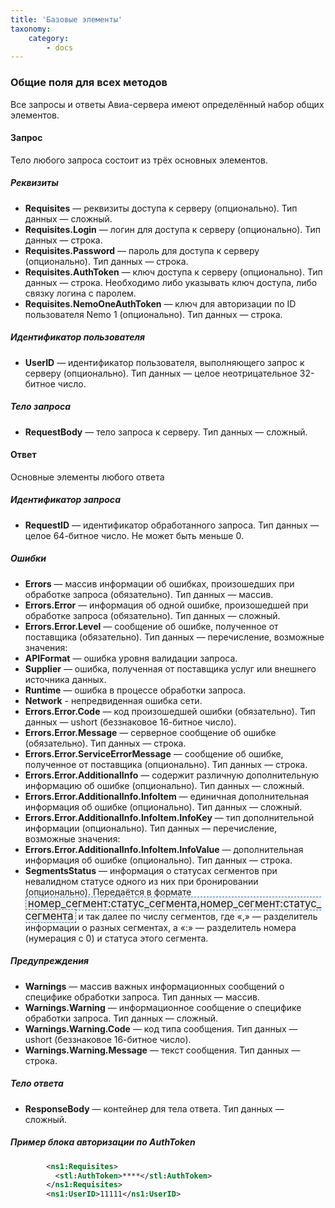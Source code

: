 ```yaml
---
title: 'Базовые элементы'
taxonomy:
    category:
        - docs
---
```


### Общие поля для всех методов

Все запросы и ответы Авиа-сервера имеют определённый набор общих элементов.

#### Запрос

Тело любого запроса состоит из трёх основных элементов.

##### Реквизиты

* **Requisites** — реквизиты доступа к серверу (опционально). Тип данных — сложный.
* **Requisites.Login** — логин для доступа к серверу (опционально). Тип данных — строка.
* **Requisites.Password** — пароль для доступа к серверу (опционально). Тип данных — строка.
* **Requisites.AuthToken** — ключ доступа к серверу (опционально). Тип данных — строка. Необходимо либо указывать ключ доступа, либо связку логина с паролем.
* **Requisites.NemoOneAuthToken** — ключ для авторизации по ID пользователя Nemo 1 (опционально). Тип данных — строка.


##### Идентификатор пользователя

* **UserID** — идентификатор пользователя, выполняющего запрос к серверу (опционально). Тип данных — целое неотрицательное 32-битное число.

##### Тело запроса

* **RequestBody** — тело запроса к серверу. Тип данных — сложный.

#### Ответ

Основные элементы любого ответа

##### Идентификатор запроса

* **RequestID** — идентификатор обработанного запроса. Тип данных — целое 64-битное число. Не может быть меньше 0.

##### Ошибки

* **Errors** — массив информации об ошибках, произошедших при обработке запроса (обязательно). Тип данных — массив.
* **Errors.Error** — информация об одной ошибке, произошедшей при обработке запроса (обязательно). Тип данных — сложный.
* **Errors.Error.Level** — сообщение об ошибке, полученное от поставщика (обязательно). Тип данных — перечисление, возможные значения:
* **APIFormat** — ошибка уровня валидации запроса.
* **Supplier** — ошибка, полученная от поставщика услуг или внешнего источника данных.
* **Runtime** — ошибка в процессе обработки запроса.
* **Network** - непредвиденная ошибка сети.
* **Errors.Error.Code** — код произошедшей ошибки (обязательно). Тип данных —  ushort (беззнаковое 16-битное число).
* **Errors.Error.Message** — серверное сообщение об ошибке (обязательно). Тип данных — строка.
* **Errors.Error.ServiceErrorMessage** — сообщение об ошибке, полученное от поставщика (опционально). Тип данных — строка.
* **Errors.Error.AdditionalInfo** — содержит различную дополнительную информацию об ошибке (опционально). Тип данных — сложный. 
* **Errors.Error.AdditionalInfo.InfoItem** — единичная дополнительная информация об ошибке (опционально). Тип данных — сложный.
* **Errors.Error.AdditionalInfo.InfoItem.InfoKey** — тип дополнительной информации (опционально). Тип данных — перечисление, возможные значения:
* **Errors.Error.AdditionalInfo.InfoItem.InfoValue** — дополнительная информация об ошибке (опционально). Тип данных — строка.
* **SegmentsStatus** — информация о статусах сегментов при невалидном статусе одного из них при бронировании (опционально). Передаётся в формате <syntaxhighlight lang="text" enclose="none" style="font-size: 1.2em; padding: 0 3px; background: #F0F0F0; border: 1px dashed #2F6FAB;">номер_сегмент:статус_сегмента,номер_сегмент:статус_сегмента</syntaxhighlight> и так далее по числу сегментов, где «,» — разделитель информации о разных сегментах, а «:» — разделитель номера (нумерация с 0) и статуса этого сегмента.

##### Предупреждения

* **Warnings** — массив важных информационных сообщений о специфике обработки запроса. Тип данных — массив.
* **Warnings.Warning** — информационное сообщение о специфике обработки запроса. Тип данных — сложный.
* **Warnings.Warning.Code** — код типа сообщения. Тип данных — ushort (беззнаковое 16-битное число).
* **Warnings.Warning.Message** — текст сообщения. Тип данных — строка.

##### Тело ответа

* **ResponseBody** — контейнер для тела ответа. Тип данных — сложный.

##### Пример блока авторизации по AuthToken
```xml
        <ns1:Requisites>
          <stl:AuthToken>****</stl:AuthToken>
        </ns1:Requisites>
        <ns1:UserID>11111</ns1:UserID>

